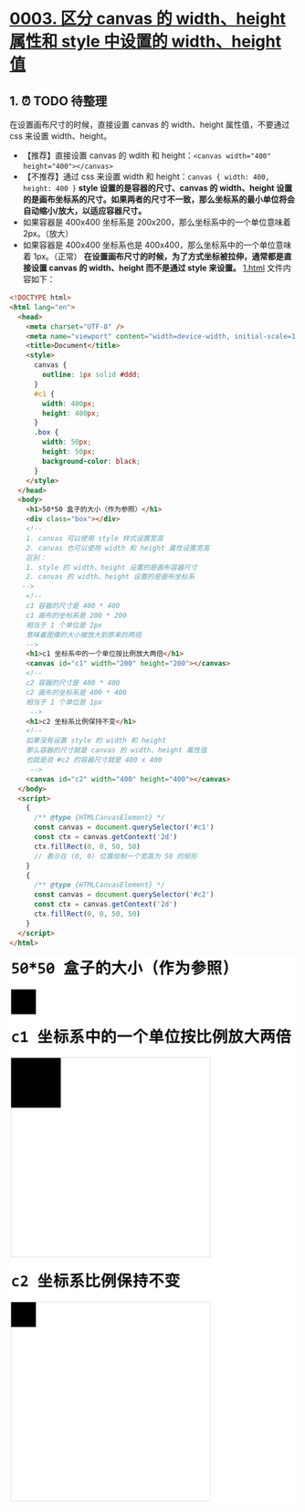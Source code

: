 # [0003. 区分 canvas 的 width、height 属性和 style 中设置的 width、height 值](https://github.com/Tdahuyou/canvas/tree/main/0003.%20%E5%8C%BA%E5%88%86%20canvas%20%E7%9A%84%20width%E3%80%81height%20%E5%B1%9E%E6%80%A7%E5%92%8C%20style%20%E4%B8%AD%E8%AE%BE%E7%BD%AE%E7%9A%84%20width%E3%80%81height%20%E5%80%BC)

<!-- region:toc -->

<!-- endregion:toc -->

## 1. ⏰ TODO 待整理

在设置画布尺寸的时候，直接设置 canvas 的 width、height 属性值，不要通过 css 来设置 width、height。
- 【推荐】直接设置 canvas 的 wdith 和 height：`<canvas width="400" height="400"></canvas>`
- 【不推荐】通过 css 来设置 width 和 height：`canvas { width: 400, height: 400 }`
**style 设置的是容器的尺寸、canvas 的 width、height 设置的是画布坐标系的尺寸。如果两者的尺寸不一致，那么坐标系的最小单位将会自动缩小/放大，以适应容器尺寸。**
- 如果容器是 400x400 坐标系是 200x200，那么坐标系中的一个单位意味着 2px。（放大）
- 如果容器是 400x400 坐标系也是 400x400，那么坐标系中的一个单位意味着 1px。（正常）
**在设置画布尺寸的时候，为了方式坐标被拉伸，通常都是直接设置 canvas 的 width、height 而不是通过 style 来设置。**
[1.html](./1.html) 文件内容如下：
```html
<!DOCTYPE html>
<html lang="en">
  <head>
    <meta charset="UTF-8" />
    <meta name="viewport" content="width=device-width, initial-scale=1.0" />
    <title>Document</title>
    <style>
      canvas {
        outline: 1px solid #ddd;
      }
      #c1 {
        width: 400px;
        height: 400px;
      }
      .box {
        width: 50px;
        height: 50px;
        background-color: black;
      }
    </style>
  </head>
  <body>
    <h1>50*50 盒子的大小（作为参照）</h1>
    <div class="box"></div>
    <!--
    1. canvas 可以使用 style 样式设置宽高
    2. canvas 也可以使用 width 和 height 属性设置宽高
    区别：
    1. style 的 width、height 设置的是画布容器尺寸
    2. canvas 的 width、height 设置的是画布坐标系
   -->
    <!--
    c1 容器的尺寸是 400 * 400
    c1 画布的坐标系是 200 * 200
    相当于 1 个单位是 2px
    意味着图像的大小被放大到原来的两倍
    -->
    <h1>c1 坐标系中的一个单位按比例放大两倍</h1>
    <canvas id="c1" width="200" height="200"></canvas>
    <!--
    c2 容器的尺寸是 400 * 400
    c2 画布的坐标系是 400 * 400
    相当于 1 个单位是 1px
     -->
    <h1>c2 坐标系比例保持不变</h1>
    <!--
    如果没有设置 style 的 width 和 height
    那么容器的尺寸就是 canvas 的 width、height 属性值
    也就是说 #c2 的容器尺寸就是 400 x 400
     -->
    <canvas id="c2" width="400" height="400"></canvas>
  </body>
  <script>
    {
      /** @type {HTMLCanvasElement} */
      const canvas = document.querySelector('#c1')
      const ctx = canvas.getContext('2d')
      ctx.fillRect(0, 0, 50, 50)
      // 表示在 (0, 0) 位置绘制一个宽高为 50 的矩形
    }
    {
      /** @type {HTMLCanvasElement} */
      const canvas = document.querySelector('#c2')
      const ctx = canvas.getContext('2d')
      ctx.fillRect(0, 0, 50, 50)
    }
  </script>
</html>
```
![](md-imgs/2024-09-19-09-40-34.png)
